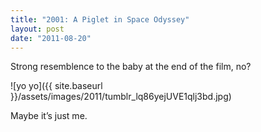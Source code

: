 ```yaml
---
title: "2001: A Piglet in Space Odyssey"
layout: post
date: "2011-08-20"
---
```


Strong resemblence to the baby at the end of the film, no?

![yo yo]({{ site.baseurl }}/assets/images/2011/tumblr_lq86yejUVE1qlj3bd.jpg)

Maybe it’s just me.
